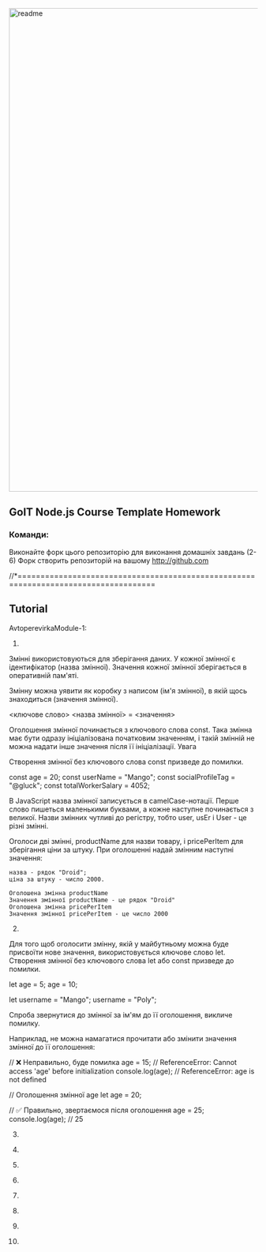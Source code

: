 
<img width="980" alt="readme" src="https://github.com/NanaTsK/js-module-1-5/assets/126491413/4d8baea0-f237-49f7-8220-e83708c49c03">



## GoIT Node.js Course Template Homework
### Команди:
Виконайте форк цього репозиторію для виконання домашніх завдань (2-6)
Форк створить репозиторій на вашому http://github.com




//*====================================================================================
## Tutorial

AvtoperevirkaModule-1:

1.

Змінні використовуються для зберігання даних. У кожної змінної є ідентифікатор
(назва змінної). Значення кожної змінної зберігається в оперативній пам'яті.

Змінну можна уявити як коробку з написом (ім'я змінної), в якій щось знаходиться
(значення змінної).

<ключове слово> <назва змінної> = <значення>

Оголошення змінної починається з ключового слова const. Така змінна має бути
одразу ініціалізована початковим значенням, і такій змінній не можна надати інше
значення після її ініціалізації. Увага

Створення змінної без ключового слова const призведе до помилки.

const age = 20; const userName = "Mango"; const socialProfileTag = "@gluck";
const totalWorkerSalary = 4052;

В JavaScript назва змінної записується в camelCase-нотації. Перше слово пишеться
маленькими буквами, а кожне наступне починається з великої. Назви змінних
чутливі до регістру, тобто user, usEr і User - це різні змінні.

<!--  ЗАВДАННЯ 1 -->

Оголоси дві змінні, productName для назви товару, і pricePerItem для зберігання
ціни за штуку. При оголошенні надай змінним наступні значення:

    назва - рядок "Droid";
    ціна за штуку - число 2000.

    Оголошена змінна productName
    Значення змінної productName - це рядок "Droid"
    Оголошена змінна pricePerItem
    Значення змінної pricePerItem - це число 2000

2.

Для того щоб оголосити змінну, якій у майбутньому можна буде присвоїти нове
значення, використовується ключове слово let. Створення змінної без ключового
слова let або const призведе до помилки.

let age = 5; age = 10;

let username = "Mango"; username = "Poly";

Спроба звернутися до змінної за ім'ям до її оголошення, викличе помилку.

Наприклад, не можна намагатися прочитати або змінити значення змінної до її
оголошення:

// ❌ Неправильно, буде помилка age = 15; // ReferenceError: Cannot access 'age'
before initialization console.log(age); // ReferenceError: age is not defined

// Оголошення змінної age let age = 20;

// ✅ Правильно, звертаємося після оголошення age = 25; console.log(age); // 25

<!--  ЗАВДАННЯ 2 -->

3.

<!--  ЗАВДАННЯ 3 -->

4.

<!--  ЗАВДАННЯ 4 -->

5.

<!--  ЗАВДАННЯ 5 -->

6.

<!--  ЗАВДАННЯ 6 -->

7.

<!--  ЗАВДАННЯ 7 -->

8.

<!--  ЗАВДАННЯ 8 -->

9.

<!--  ЗАВДАННЯ 9 -->

10.

<!--  ЗАВДАННЯ 10 -->
